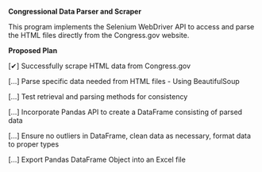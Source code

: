 **Congressional Data Parser and Scraper**

This program implements the Selenium WebDriver API to access and parse the HTML files directly from the Congress.gov website.

**Proposed Plan**

  [✔] Successfully scrape HTML data from Congress.gov
  
  [...] Parse specific data needed from HTML files - Using BeautifulSoup
  
  [...] Test retrieval and parsing methods for consistency
  
  [...] Incorporate Pandas API to create a DataFrame consisting of parsed data
  
  [...] Ensure no outliers in DataFrame, clean data as necessary, format data to proper types
  
  [...] Export Pandas DataFrame Object into an Excel file
